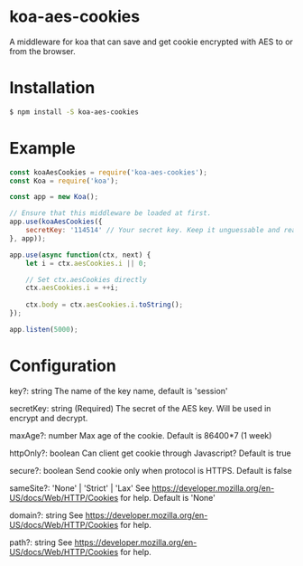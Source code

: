 # koa-aes-cookies

A middleware for koa that can save and get cookie encrypted with AES to or from the browser.

# Installation

```bash
$ npm install -S koa-aes-cookies
```

# Example

```javascript
const koaAesCookies = require('koa-aes-cookies');
const Koa = require('koa');

const app = new Koa();

// Ensure that this middleware be loaded at first.
app.use(koaAesCookies({
    secretKey: '114514' // Your secret key. Keep it unguessable and really secret!
}, app));

app.use(async function(ctx, next) {
    let i = ctx.aesCookies.i || 0;

    // Set ctx.aesCookies directly
    ctx.aesCookies.i = ++i;
    
    ctx.body = ctx.aesCookies.i.toString();
});

app.listen(5000);
```

# Configuration

key?: string           The name of the key name, default is 'session'

secretKey: string       (Required) The secret of the AES key. Will be used in encrypt and decrypt.

maxAge?: number         Max age of the cookie. Default is 86400*7 (1 week)

httpOnly?: boolean      Can client get cookie through Javascript? Default is true

secure?: boolean        Send cookie only when protocol is HTTPS. Default is false

sameSite?: 'None' | 'Strict' | 'Lax'         See https://developer.mozilla.org/en-US/docs/Web/HTTP/Cookies for help. Default is 'None'

domain?: string         See https://developer.mozilla.org/en-US/docs/Web/HTTP/Cookies for help.

path?: string           See https://developer.mozilla.org/en-US/docs/Web/HTTP/Cookies for help.
